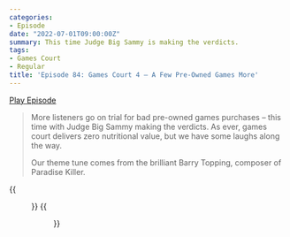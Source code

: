 ```yaml
---
categories:
- Episode
date: "2022-07-01T09:00:00Z"
summary: This time Judge Big Sammy is making the verdicts.
tags:
- Games Court
- Regular
title: 'Episode 84: Games Court 4 – A Few Pre-Owned Games More'
---
```


[Play Episode](https://www.patreon.com/posts/episode-84-games-68432117)
> More listeners go on trial for bad pre-owned games purchases – this time with Judge Big Sammy making the verdicts. As ever, games court delivers zero nutritional value, but we have some laughs along the way.
>
> Our theme tune comes from the brilliant Barry Topping, composer of Paradise Killer.

{{<figure 
    src="regularpod.jpeg" 
    alt="Regular Back Page Episode" >}}
{{<figure 
    src="gamescourtpod.jpeg" 
    caption="Image credit: Bob Bob" 
    alt="Games Court Back Page Episode">}}